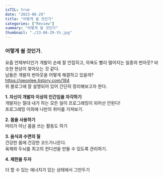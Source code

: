 ```yaml
---
isTIL: true
date: "2023-06-29"
title: "어떻게 쉴 것인가"
categories: ["Review"]
summary: "어떻게 쉴 것인가"
thumbnail: "./23-06-29-th.jpg"
---
```



### 어떻게 쉴 것인가.

요즘 언제부터인가 개발이 손에 잘 안잡히고, 의욕도 빨리 떨어지는 일종의 번아웃? 비슷한 현상이 찾아오는 것 같다.  
남들은 개발자 번아웃을 어떻게 해결하고 있을까?  
https://geonlee.tistory.com/184  
위 블로그에 잘 설명되어 있어 간단히 정리해보고자 한다.

**1. 자신이 개발자 이상의 인간임을 자각하기**  
개발자는 절대 내가 하는 모든 일이 프로그래밍이 되어선 안된다!  
프로그래밍 이외에 나만의 취미를 가져보기.   

**2. 몸을 사용하기**  
머리가 아닌 몸을 쓰는 활동도 하기

**3. 음식과 수면의 질**  
건강한 몸에 건강한 코드가나온다.  
육체와 두뇌를 최고의 컨디션을 만들 수 있도록 관리하기.  

**4. 제한을 두자** 

더 할 수 있는 에너지가 있는 상태에서 그만두기